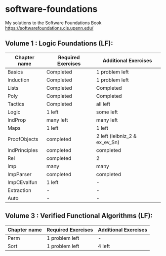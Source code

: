 # software-foundations
My solutions to the Software Foundations Book https://softwarefoundations.cis.upenn.edu/ 

## Volume 1 : Logic Foundations  (LF):

| Chapter name  | Required Exercises | Additional Exercises             |
|---------------|--------------------|----------------------------------|
|  Basics       |     Completed      |  1 problem left                  |
|  Induction    |     Completed      |  1 problem left                  |
|  Lists        |     Completed      | Completed                        |
| Poly          |     Completed      | Completed                        |
| Tactics       |     Completed      | all left                         |
| Logic         |     1 left         | some left                        |
| IndProp       |     many left      | many left                        |
| Maps          |     1 left         | 1 left                           |
| ProofObjects  |     completed      | 2 left (leibniz_2 & ex_ev_Sn)    |
| IndPrinciples | completed          | completed                        |
| Rel           | completed          | 2                                |
| Imp           |  many              |  many                            |
| ImpParser     | completed          | completed                        |
| ImpCEvalfun   | 1 left             | -                                |
| Extraction    | -                  |   -                              |
| Auto          | -                  | -                                |

## Volume 3 : Verified Functional Algorithms  (LF):

| Chapter name  | Required Exercises | Additional Exercises             |
|---------------|--------------------|----------------------------------|
|  Perm         |     1 problem left |  -                               |
|  Sort         |     1 problem left | 4 left                           |



